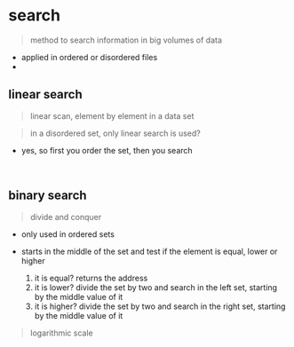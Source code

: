 # search
  > method to search information in big volumes of data
  - applied in ordered or disordered files
  - 
  
## linear search
> linear scan, element by element in a data set

> in a disordered set, only linear search is used?
    
- yes, so first you order the set, then you search  

<br />

## binary search
> divide and conquer
- only used in ordered sets
- starts in the middle of the set and test if the element is equal, lower or higher
  
    1. it is equal? returns the address
    2. it is lower? divide the set by two and search in the left set, starting by the middle value of it
    3. it is higher? divide the set by two and search in the right set, starting by the middle value of it

> logarithmic scale